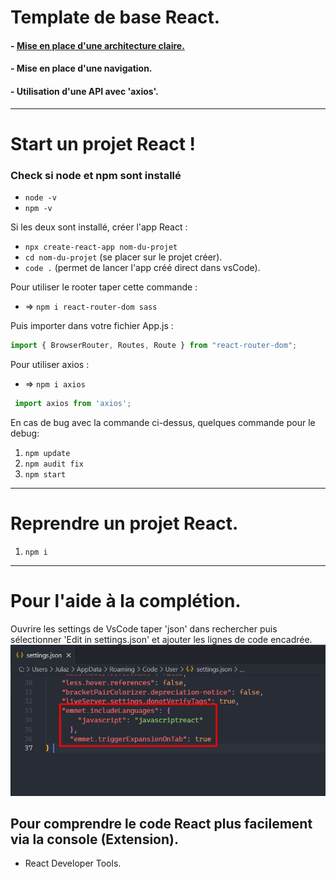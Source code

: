 # Template de base React.

#### - [Mise en place d'une architecture claire.](#mon-ancre)
#### - Mise en place d'une navigation.
#### - Utilisation d'une API avec 'axios'.
----------------------- 

# Start un projet React !

### Check si node et npm sont installé
 - ``node -v``  
 - ``npm -v``

Si les deux sont installé, créer l'app React :
- ``npx create-react-app nom-du-projet``
- ``cd nom-du-projet`` (se placer sur le projet créer).
- ``code .`` (permet de lancer l'app créé direct dans vsCode).


Pour utiliser le rooter taper cette commande : 
- => ``npm i react-router-dom sass``

Puis importer dans votre fichier App.js :
```js
import { BrowserRouter, Routes, Route } from "react-router-dom";
```

Pour utiliser axios : 
- => ``npm i axios``
```js
 import axios from 'axios';
```


<a name="mon-ancre">En cas de bug avec la commande ci-dessus, quelques commande pour le debug:</a>
1. ``npm update``
2. ``npm audit fix``
3. ``npm start``

---------------------------
# Reprendre un projet React.
1. ``npm i``

--------------------------
# Pour l'aide à la complétion.
Ouvrire les settings de VsCode taper 'json' dans rechercher puis sélectionner 'Edit in settings.json' et ajouter les lignes de code encadrée.
![step one](src/plugin.png)

## Pour comprendre le code React plus facilement via la console (Extension).
- React Developer Tools.
